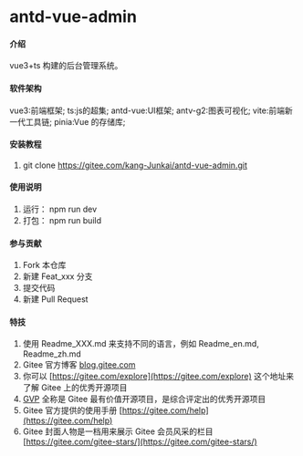 # antd-vue-admin

#### 介绍
vue3+ts 构建的后台管理系统。

#### 软件架构
vue3:前端框架;
ts:js的超集;
antd-vue:UI框架;
antv-g2:图表可视化;
vite:前端新一代工具链;
pinia:Vue 的存储库;


#### 安装教程

1.  git clone https://gitee.com/kang-Junkai/antd-vue-admin.git

#### 使用说明

1.  运行： npm run dev
2.  打包： npm run build

#### 参与贡献

1.  Fork 本仓库
2.  新建 Feat_xxx 分支
3.  提交代码
4.  新建 Pull Request


#### 特技

1.  使用 Readme\_XXX.md 来支持不同的语言，例如 Readme\_en.md, Readme\_zh.md
2.  Gitee 官方博客 [blog.gitee.com](https://blog.gitee.com)
3.  你可以 [https://gitee.com/explore](https://gitee.com/explore) 这个地址来了解 Gitee 上的优秀开源项目
4.  [GVP](https://gitee.com/gvp) 全称是 Gitee 最有价值开源项目，是综合评定出的优秀开源项目
5.  Gitee 官方提供的使用手册 [https://gitee.com/help](https://gitee.com/help)
6.  Gitee 封面人物是一档用来展示 Gitee 会员风采的栏目 [https://gitee.com/gitee-stars/](https://gitee.com/gitee-stars/)
